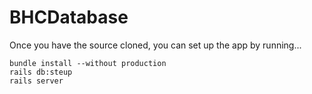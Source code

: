 # BHCDatabase
              
Once you have the source cloned, you can set up the app by running...

```
bundle install --without production
rails db:steup
rails server
```
